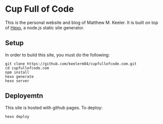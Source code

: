 # Cup Full of Code

This is the personal website and blog of Matthew M. Keeler.  It is built on top
of [Hexo](http://hexo.io/), a node.js static site generator.

## Setup

In order to build this site, you must do the following:

    git clone https://github.com/keelerm84/cupfullofcode.com.git
    cd cupfullofcode.com
    npm install
    hexo generate
    hexo server

## Deployemtn

This site is hosted with github pages.  To deploy:

    hexo deploy
